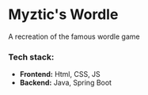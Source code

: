 # Myztic's Wordle
A recreation of the famous wordle game

### Tech stack:
- **Frontend:** Html, CSS, JS
- **Backend:** Java, Spring Boot

